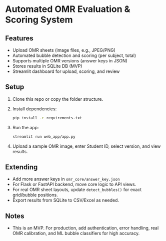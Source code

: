 # Automated OMR Evaluation & Scoring System

## Features

- Upload OMR sheets (image files, e.g., JPEG/PNG)
- Automated bubble detection and scoring (per subject, total)
- Supports multiple OMR versions (answer keys in JSON)
- Stores results in SQLite DB (MVP)
- Streamlit dashboard for upload, scoring, and review

## Setup

1. Clone this repo or copy the folder structure.
2. Install dependencies:

    ```bash
    pip install -r requirements.txt
    ```

3. Run the app:

    ```bash
    streamlit run web_app/app.py
    ```

4. Upload a sample OMR image, enter Student ID, select version, and view results.

## Extending

- Add more answer keys in `omr_core/answer_key.json`
- For Flask or FastAPI backend, move core logic to API views.
- For real OMR sheet layouts, update `detect_bubbles()` for exact grid/bubble positions.
- Export results from SQLite to CSV/Excel as needed.

## Notes

- This is an MVP. For production, add authentication, error handling, real OMR calibration, and ML bubble classifiers for high accuracy.